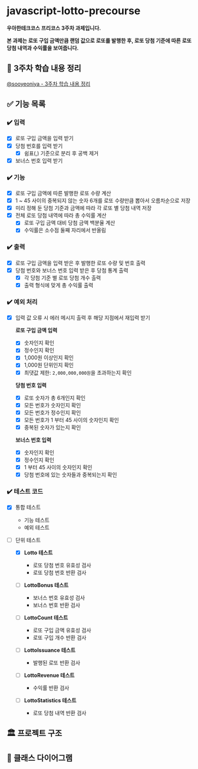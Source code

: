 # javascript-lotto-precourse

**우아한테크코스 프리코스 3주차 과제입니다.**

**본 과제는 로또 구입 금액만큼 랜덤 값으로 로또를 발행한 후, 로또 당첨 기준에 따른 로또 당첨 내역과 수익률을 보여줍니다.**

## 📖 3주차 학습 내용 정리

[@sooyeoniya - 3주차 학습 내용 정리](about:blank)

## ✅ 기능 목록

### ✔️ 입력

  - [x] 로또 구입 금액을 입력 받기
  - [x] 당첨 번호를 입력 받기
    - [x] 쉼표(,) 기준으로 분리 후 공백 제거
  - [x] 보너스 번호 입력 받기

### ✔️ 기능

  - [x] 로또 구입 금액에 따른 발행한 로또 수량 계산
  - [x] 1 ~ 45 사이의 중복되지 않는 숫자 6개를 로또 수량만큼 뽑아서 오름차순으로 저장
  - [x] 미리 정해 둔 당첨 기준과 금액에 따라 각 로또 별 당첨 내역 저장
  - [x] 전체 로또 당첨 내역에 따라 총 수익률 계산
    - [x] 로또 구입 금액 대비 당첨 금액 백분율 계산
    - [x] 수익률은 소수점 둘째 자리에서 반올림

### ✔️ 출력

  - [x] 로또 구입 금액을 입력 받은 후 발행한 로또 수량 및 번호 출력
  - [x] 당첨 번호와 보너스 번호 입력 받은 후 당첨 통계 출력
    - [x] 각 당첨 기준 별 로또 당첨 개수 출력
    - [x] 출력 형식에 맞게 총 수익률 출력

### ✔️ 예외 처리
  - [x] 입력 값 오류 시 에러 메시지 출력 후 해당 지점에서 재입력 받기

    **로또 구입 금액 입력**
    - [x] 숫자인지 확인
    - [x] 정수인지 확인
    - [x] 1,000원 이상인지 확인
    - [x] 1,000원 단위인지 확인
    - [x] 최댓값 제한: `2,000,000,000원`을 초과하는지 확인

    **당첨 번호 입력**
    - [x] 로또 숫자가 총 6개인지 확인
    - [x] 모든 번호가 숫자인지 확인
    - [x] 모든 번호가 정수인지 확인
    - [x] 모든 번호가 1 부터 45 사이의 숫자인지 확인
    - [x] 중복된 숫자가 있는지 확인
  
    **보너스 번호 입력**
    - [x] 숫자인지 확인
    - [x] 정수인지 확인
    - [x] 1 부터 45 사이의 숫자인지 확인
    - [x] 당첨 번호에 있는 숫자들과 중복되는지 확인

### ✔️ 테스트 코드

  - [x] 통합 테스트

      - 기능 테스트
      - 예외 테스트

  - [ ] 단위 테스트

      - [x] **Lotto 테스트**
          - 로또 당첨 번호 유효성 검사
          - 로또 당첨 번호 반환 검사

      - [ ] **LottoBonus 테스트**
          - 보너스 번호 유효성 검사
          - 보너스 번호 반환 검사

      - [ ] **LottoCount 테스트**
          - 로또 구입 금액 유효성 검사
          - 로또 구입 개수 반환 검사

      - [ ] **LottoIssuance 테스트**
          - 발행된 로또 반환 검사

      - [ ] **LottoRevenue 테스트**
          - 수익률 반환 검사

      - [ ] **LottoStatistics 테스트**
          - 로또 당첨 내역 반환 검사

## 🏛️ 프로젝트 구조

## 🔗 클래스 다이어그램
